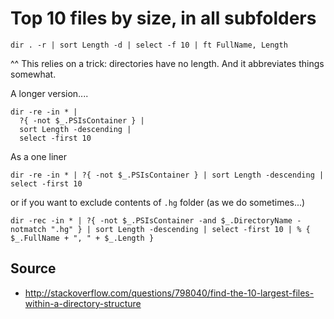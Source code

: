 # Top 10 files by size, in all subfolders


    dir . -r | sort Length -d | select -f 10 | ft FullName, Length

^^ This relies on a trick: directories have no length. And it abbreviates things somewhat.

A longer version....

    dir -re -in * |
      ?{ -not $_.PSIsContainer } |
      sort Length -descending |
      select -first 10

As a one liner

	dir -re -in * | ?{ -not $_.PSIsContainer } | sort Length -descending | select -first 10

or if you want to exclude contents of `.hg` folder (as we do sometimes...)

    dir -rec -in * | ?{ -not $_.PSIsContainer -and $_.DirectoryName -notmatch ".hg" } | sort Length -descending | select -first 10 | % { $_.FullName + ", " + $_.Length }


## Source

 * <http://stackoverflow.com/questions/798040/find-the-10-largest-files-within-a-directory-structure>